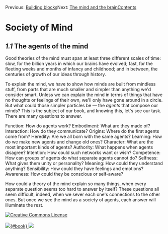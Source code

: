 <div class="chapnav">

<span class="prev">Previous: [Building blocks](./som-1.html)</span><span
class="next">Next: [The mind and the brain](./som-1.2.html)</span><span
class="contents">[Contents](index.html)</span>
<div class="titlebar">

Society of Mind
===============

</div>

</div>

*1.1* The agents of the mind
----------------------------

Good theories of the mind must span at least three different scales of
time: slow, for the billion years in which our brains have evolved;
fast, for the fleeting weeks and months of infancy and childhood; and in
between, the centuries of growth of our ideas through history.

To explain the mind, we have to show how minds are built from mindless
stuff, from parts that are much smaller and simpler than anything we'd
consider smart. Unless we can explain the mind in terms of things that
have no thoughts or feelings of their own, we'll only have gone around
in a circle. But what could those simpler particles be — the *agents*
that compose our minds? This is the subject of our book, and knowing
this, let's see our task. There are many questions to answer.

Function: How do agents work? Embodiment: What are they made of?
Interaction: How do they communicate? Origins: Where do the first agents
come from? Heredity: Are we all born with the same agents? Learning: How
do we make new agents and change old ones? Character: What are the most
important kinds of agents? Authority: What happens when agents disagree?
Intention: How could such networks want or wish? Competence: How can
groups of agents do what separate agents cannot do? Selfness: What gives
them unity or personality? Meaning: How could they understand anything?
Sensibility: How could they have feelings and emotions? Awareness: How
could they be conscious or self-aware?

How could a theory of the mind explain so many things, when every
separate question seems too hard to answer by itself? These questions
all seem difficult, indeed, when we sever each one's connections to the
other ones. But once we see the mind as a society of agents, each answer
will illuminate the rest.

<div class="footer">

[![Creative Commons
License](http://i.creativecommons.org/l/by-nc-sa/3.0/80x15.png)](http://creativecommons.org/licenses/by-nc-sa/3.0/deed.en_US)\
\
[![](./images/som_book.jpeg){#book}
![](./images/a_logo_17.gif)](http://www.amazon.com/gp/product/0671657135?ie=UTF8&camp=1789&creativeASIN=0671657135&linkCode=xm2&tag=marvinminsky)

</div>
